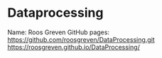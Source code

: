 # Dataprocessing

Name: Roos Greven
GitHub pages: https://github.com/roosgreven/DataProcessing.git
              https://roosgreven.github.io/DataProcessing/
